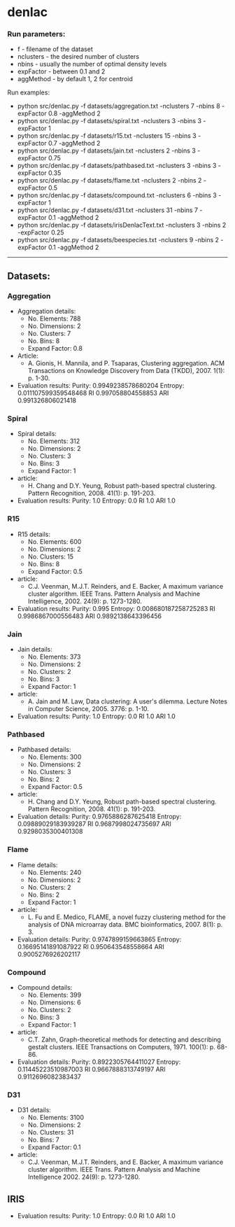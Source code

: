 # denlac

### Run parameters:
* f - filename of the dataset
* nclusters - the desired number of clusters
* nbins - usually the number of optimal density levels
* expFactor - between 0.1 and 2
* aggMethod - by default 1, 2 for centroid

Run examples: 
* python src/denlac.py -f datasets/aggregation.txt -nclusters 7 -nbins 8 -expFactor 0.8 -aggMethod 2
* python src/denlac.py -f datasets/spiral.txt -nclusters 3 -nbins 3 -expFactor 1
* python src/denlac.py -f datasets/r15.txt -nclusters 15 -nbins 3 -expFactor 0.7 -aggMethod 2
* python src/denlac.py -f datasets/jain.txt -nclusters 2 -nbins 3 -expFactor 0.75
* python src/denlac.py -f datasets/pathbased.txt -nclusters 3 -nbins 3 -expFactor 0.35
* python src/denlac.py -f datasets/flame.txt -nclusters 2 -nbins 2 -expFactor 0.5
* python src/denlac.py -f datasets/compound.txt -nclusters 6 -nbins 3 -expFactor 1 
* python src/denlac.py -f datasets/d31.txt -nclusters 31 -nbins 7 -expFactor 0.1 -aggMethod 2
* python src/denlac.py -f datasets/irisDenlacText.txt -nclusters 3 -nbins 2 -expFactor 0.25
* python src/denlac.py -f datasets/beespecies.txt -nclusters 9 -nbins 2 -expFactor 0.1 -aggMethod 2
-------------------------------------------------------------------------------------------------

## Datasets:

### Aggregation
* Aggregation details: 
	* No. Elements: 788
	* No. Dimensions: 2
	* No. Clusters: 7
	* No. Bins: 8
	* Expand Factor: 0.8 
* Article:
	* A. Gionis, H. Mannila, and P. Tsaparas, Clustering aggregation. ACM Transactions on Knowledge Discovery from Data (TKDD), 2007. 1(1): p. 1-30.
* Evaluation results:
Purity:   0.9949238578680204
Entropy:  0.011107599359548468
RI        0.997058804558853
ARI       0.991326806021418

### Spiral
* Spiral details: 
	* No. Elements: 312
	* No. Dimensions: 2
	* No. Clusters: 3
	* No. Bins: 3
	* Expand Factor: 1
* article:
	* H. Chang and D.Y. Yeung, Robust path-based spectral clustering. Pattern Recognition, 2008. 41(1): p. 191-203. 
* Evaluation results:
Purity:   1.0
Entropy:  0.0
RI        1.0
ARI       1.0

### R15
* R15 details: 
	* No. Elements: 600
	* No. Dimensions: 2
	* No. Clusters: 15
	* No. Bins: 8
	* Expand Factor: 0.5
* article:
	* C.J. Veenman, M.J.T. Reinders, and E. Backer, A maximum variance cluster algorithm. IEEE Trans. Pattern Analysis and Machine Intelligence, 2002. 24(9): p. 1273-1280. 
* Evaluation results:
Purity:   0.995
Entropy:  0.008680187258725283
RI        0.9986867000556483
ARI       0.9892138643396456

### Jain
* Jain details: 
	* No. Elements: 373
	* No. Dimensions: 2
	* No. Clusters: 2
	* No. Bins: 3
	* Expand Factor: 1
* article:
	* A. Jain and M. Law, Data clustering: A user's dilemma. Lecture Notes in Computer Science, 2005. 3776: p. 1-10. 
* Evaluation results:
Purity:   1.0
Entropy:  0.0
RI        1.0
ARI       1.0

### Pathbased
* Pathbased details: 
	* No. Elements: 300
	* No. Dimensions: 2
	* No. Clusters: 3
	* No. Bins: 2
	* Expand Factor: 0.5
* article:
	* H. Chang and D.Y. Yeung, Robust path-based spectral clustering. Pattern Recognition, 2008. 41(1): p. 191-203. 
* Evaluation details:
Purity:   0.9765886287625418
Entropy:  0.09889029183939287
RI        0.9687998024735697
ARI       0.9298035300401308

### Flame
* Flame details:
	* No. Elements: 240
	* No. Dimensions: 2
	* No. Clusters: 2
	* No. Bins: 2
	* Expand Factor: 1
* article:
	* L. Fu and E. Medico, FLAME, a novel fuzzy clustering method for the analysis of DNA microarray data. BMC bioinformatics, 2007. 8(1): p. 3. 
* Evaluation details:
Purity:   0.9747899159663865
Entropy:  0.16695141891087922
RI        0.950643548558664
ARI       0.9005276926202117

### Compound
* Compound details:
	* No. Elements: 399
	* No. Dimensions: 6
	* No. Clusters: 2
	* No. Bins: 3
	* Expand Factor: 1
* article:
	* C.T. Zahn, Graph-theoretical methods for detecting and describing gestalt clusters. IEEE Transactions on Computers, 1971. 100(1): p. 68-86. 
* Evaluation details:
Purity:   0.8922305764411027
Entropy:  0.11445223510987003
RI        0.9667888313749197
ARI       0.9112696082383437
### D31
* D31 details:
	* No. Elements: 3100
	* No. Dimensions: 2
	* No. Clusters: 31
	* No. Bins: 7
	* Expand Factor: 0.1
* article:
	* C.J. Veenman, M.J.T. Reinders, and E. Backer, A maximum variance cluster algorithm. IEEE Trans. Pattern Analysis and Machine Intelligence 2002. 24(9): p. 1273-1280.

## IRIS
* Evaluation results:
Purity:   1.0
Entropy:  0.0
RI        1.0
ARI       1.0
